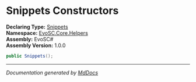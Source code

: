 ﻿<!--  
  <auto-generated>   
    The contents of this file were generated by a tool.  
    Changes to this file may be list if the file is regenerated  
  </auto-generated>   
-->

# Snippets Constructors

**Declaring Type:** [Snippets](../index.md)  
**Namespace:** [EvoSC.Core.Helpers](../../index.md)  
**Assembly:** EvoSC\#  
**Assembly Version:** 1.0.0

```csharp
public Snippets();
```
___

*Documentation generated by [MdDocs](https://github.com/ap0llo/mddocs)*
